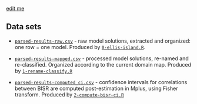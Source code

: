 [edit me](https://github.com/IALSA/IALSA-2015-Portland/edit/master/data/shared/README.md)   

## Data sets

* [`parsed-results-raw.csv`]() - raw model solutions, extracted and organized: one row = one model. Produced by [`0-ellis-island.R`](). 

* [`parsed-results-mapped.csv`]() - processed model solutions, re-named and re-classified. Organized according to the current domain map. Produced by [`1-rename-classify.R`]()

* [`parsed-results-computed_ci.csv`]() - confidence intervals for correlations between BISR are computed post-estimation in Mplus, using Fisher transform. Produced by [`2-compute-bisr-ci.R`]()